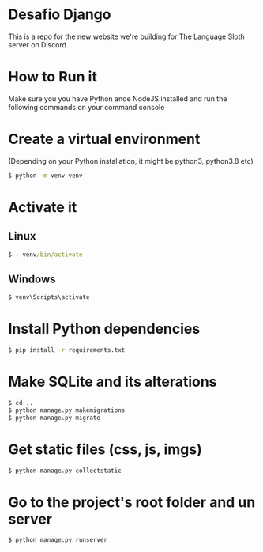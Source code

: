 # Desafio Django
This is a repo for the new website we're building for The Language Sloth server on Discord.

# How to Run it

Make sure you you have Python ande NodeJS installed and run the following commands on your command console

# Create a virtual environment
(Depending on your Python installation, it might be python3, python3.8 etc)
```cmd
$ python -m venv venv
```

# Activate it
## Linux
```cmd
$ . venv/bin/activate
```
## Windows
```cmd
$ venv\Scripts\activate
```

# Install Python dependencies
```cmd
$ pip install -r requirements.txt
```

# Make SQLite and its alterations
```cmd
$ cd ..
$ python manage.py makemigrations
$ python manage.py migrate
```

# Get static files (css, js, imgs)
```cmd
$ python manage.py collectstatic
```

# Go to the project's root folder and un server
```cmd
$ python manage.py runserver
```
